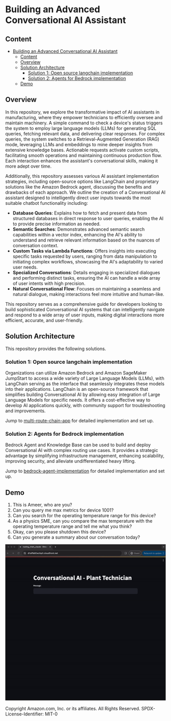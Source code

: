 # Building an Advanced Conversational AI Assistant

## Content
- [Building an Advanced Conversational AI Assistant](#building-an-advanced-conversational-ai-assistant)
  - [Content](#content)
  - [Overview](#overview)
  - [Solution Architecture](#solution-architecture)
    - [Solution 1: Open source langchain implementation](#solution-1-open-source-langchain-implementation)
    - [Solution 2: Agents for Bedrock implementation](#solution-2-agents-for-bedrock-implementation)
  - [Demo](#demo)

## Overview

In this repository, we explore the transformative impact of AI assistants in manufacturing, where they empower technicians to efficiently oversee and maintain machinery. A simple command to check a device's status triggers the system to employ large language models (LLMs) for generating SQL queries, fetching relevant data, and delivering clear responses. For complex queries, the system switches to a Retrieval-Augmented Generation (RAG) mode, leveraging LLMs and embeddings to mine deeper insights from extensive knowledge bases. Actionable requests activate custom scripts, facilitating smooth operations and maintaining continuous production flow. Each interaction enhances the assistant's conversational skills, making it more adept over time.

Additionally, this repository assesses various AI assistant implementation strategies, including open-source options like LangChain and proprietary solutions like the Amazon Bedrock agent, discussing the benefits and drawbacks of each approach. We outline the creation of a Conversational AI assistant designed to intelligently direct user inputs towards the most suitable chatbot functionality including:

- **Database Queries**: Explains how to fetch and present data from structured databases in direct response to user queries, enabling the AI to provide precise information as needed.
- **Semantic Searches**: Demonstrates advanced semantic search capabilities within a vector index, enhancing the AI's ability to understand and retrieve relevant information based on the nuances of conversation context.
- **Custom Tasks via Lambda Functions**: Offers insights into executing specific tasks requested by users, ranging from data manipulation to initiating complex workflows, showcasing the AI's adaptability to varied user needs.
- **Specialized Conversations**: Details engaging in specialized dialogues and performing distinct tasks, ensuring the AI can handle a wide array of user intents with high precision.
- **Natural Conversational Flow**: Focuses on maintaining a seamless and natural dialogue, making interactions feel more intuitive and human-like.

This repository serves as a comprehensive guide for developers looking to build sophisticated Conversational AI systems that can intelligently navigate and respond to a wide array of user inputs, making digital interactions more efficient, accurate, and user-friendly.

## Solution Architecture

This repository provides the following solutions. 

### Solution 1: Open source langchain implementation

Organizations can utilize Amazon Bedrock and Amazon SageMaker JumpStart to access a wide variety of Large Language Models (LLMs), with LangChain serving as the interface that seamlessly integrates these models into their applications. LangChain is an open-source framework that simplifies building Conversational AI by allowing easy integration of Large Language Models for specific needs. It offers a cost-effective way to develop AI applications quickly, with community support for troubleshooting and improvements. 

Jump to [multi-route-chain-app](multi-route-chain-app/README.md) for detailed implementation and set up.

### Solution 2: Agents for Bedrock implementation

Bedrock Agent and Knowledge Base can be used to build and deploy Conversational AI with complex routing use cases. It provides a strategic advantage by simplifying infrastructure management, enhancing scalability, improving security, and alleviate undifferentiated heavy lifting.  

Jump to [bedrock-agent-implementation](bedrock-agent-implementation/README.md) for detailed implementation and set up.

## Demo

1. This is Ameer, who are you?
2. Can you query me max metrics for device 1001?
3. Can you search for the operating temperature range for this device?
4. As a physics SME, can you compare the max temperature with the operating temperature range and tell me what you think?
5. Okay, can you please shutdown this device?
6. Can you generate a summary about our conversation today?

![How to Use](/assets/conversationalAI-Recording-gif.gif)


Copyright Amazon.com, Inc. or its affiliates. All Rights Reserved. SPDX-License-Identifier: MIT-0